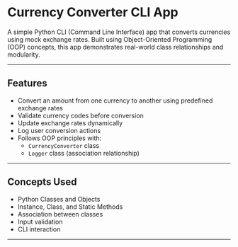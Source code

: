 # Currency Converter CLI App

A simple Python CLI (Command Line Interface) app that converts currencies using mock exchange rates. Built using Object-Oriented Programming (OOP) concepts, this app demonstrates real-world class relationships and modularity.

---

##  Features

- Convert an amount from one currency to another using predefined exchange rates
- Validate currency codes before conversion
- Update exchange rates dynamically
- Log user conversion actions
- Follows OOP principles with:
  - `CurrencyConverter` class
  - `Logger` class (association relationship)

---

##  Concepts Used

- Python Classes and Objects
- Instance, Class, and Static Methods
- Association between classes
- Input validation
- CLI interaction

---



